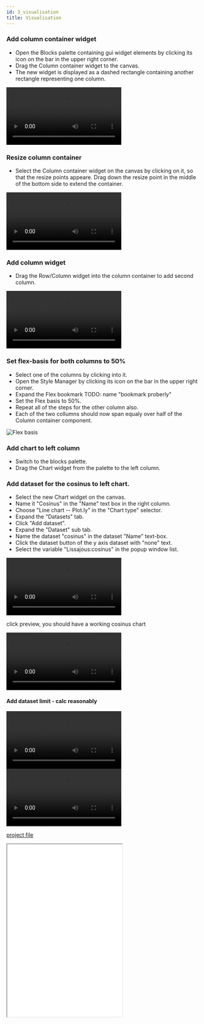```yaml
---
id: 3_visualisation
title: Visualisation
---
```

### Add column container widget

* Open the Blocks palette containing gui widget elements by clicking its icon on the bar in the upper right corner.
* Drag the Column container widget to the canvas.
* The new widget is displayed as a dashed rectangle containing another rectangle representing one column.

<video loop controls>
  <source src="../img/simple_project/columncontainer.webm" type="video/webm">
  <source src="../img/simple_project/columncontainer.mp4" type="video/mp4">
</video>

### Resize column container

* Select the Column container widget on the canvas by clicking on it, so that the resize points appeare. Drag down the resize point in the middle of the bottom side to extend the container.

<video loop controls>
  <source src="../img/simple_project/resizecontainer.webm" type="video/webm">
  <source src="../img/simple_project/resizecontainer.mp4" type="video/mp4">
</video>

### Add column widget

* Drag the Row/Column widget into the column container to add second column.

<video loop controls>
  <source src="../img/simple_project/addcolumn.webm" type="video/webm">
  <source src="../img/simple_project/addcolumn.mp4" type="video/mp4">
</video>


### Set flex-basis for both columns to 50%

* Select one of the columns by clicking into it.
* Open the Style Manager by clicking its icon on the bar in the upper right corner.
* Expand the Flex bookmark TODO: name "bookmark proberly"
* Set the Flex basis to 50%.
* Repeat all of the steps for the other column also.
* Each of the two collumns should now span equaly over half of the Column container component.

![Flex basis](../img/simple_project/flexbasis.png "Flex basis")

### Add chart to left column

* Switch to the blocks palette.
* Drag the Chart widget from the palette to the left column.

### Add dataset for the cosinus to left chart.
* Select the new Chart widget on the canvas.
* Name it "Cosinus" in the "Name" text box in the right column.
* Choose "Line chart -- Plot.ly" in the  "Chart type" selector.
* Expand the "Datasets" tab.
* Click "Add dataset".
* Expand the "Dataset" sub tab.
* Name the dataset "cosinus" in the dataset "Name" text-box.
* Click the dataset button of the y axis dataset with "none" text.
* Select the variable "Lissajous:cosinus" in the popup window list.

<video loop controls>
  <source src="../img/simple_project/cosinusconfig.webm" type="video/webm">
  <source src="../img/simple_project/cosinusconfig.mp4" type="video/mp4">
</video>

click preview, you should have a working cosinus chart

<video loop controls>
  <source src="../img/simple_project/cosinus.webm" type="video/webm">
  <source src="../img/simple_project/cosinus.mp4" type="video/mp4">
</video>


#### Add dataset limit - calc reasonably

<video loop controls>
  <source src="../img/simple_project/maximumsamples.webm" type="video/webm">
  <source src="../img/simple_project/maximumsamples.mp4" type="video/mp4">
</video>

<video loop controls>
  <source src="../img/simple_project/cosinuslimit.webm" type="video/webm">
  <source src="../img/simple_project/cosinuslimit.mp4" type="video/mp4">
</video>


[project file](../examples/simple_project/simple_project_2.bjp)

<iframe class='fullwidth' height="450" src="../examples/simple_project/simple_project_2.html"></iframe>
